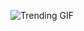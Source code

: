 
<!-- GIF_SECTION -->
![Trending GIF](https://media3.giphy.com/media/v1.Y2lkPThiYjIxNzcycDZtMWUwMjMyMnNlcjZqc2NoczEwcHB2bW96YnVoc3ptdmxiaDRzcSZlcD12MV9naWZzX3NlYXJjaCZjdD1n/gyoipv2u40ekqz89Rk/giphy.gif)
<!-- END_GIF_SECTION -->
